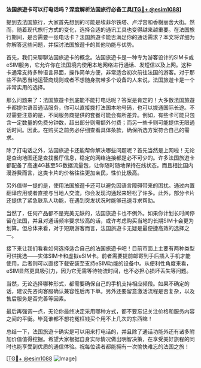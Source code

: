 **法国旅遊卡可以打电话吗？深度解析法国旅行必备工具[[TG💪+ @esim1088](https://t.me/s/esim1088)]**

提到去法国旅行，大家首先想到的可能是埃菲尔铁塔、卢浮宫和香榭丽舍大街。然而，随着现代旅行方式的变化，选择合适的通讯工具也变得越来越重要。在法国旅行期间，是否需要一张电话卡？法国旅遊卡能否满足你的通话需求？本文将详细为你解答这些问题，并探讨法国旅遊卡的其他功能与优势。

首先，我们来聊聊法国旅遊卡的概念。法国旅遊卡是一种专为游客设计的SIM卡或eSIM服务，它允许你在法国境内使用本地网络进行通话、发短信以及上网。这种卡通常支持多种语言界面，操作简单方便，非常适合初次前往法国的游客。对于那些不熟悉当地运营商规则或者不想随身携带多个设备的人来说，法国旅遊卡是一个非常实用的选择。

那么问题来了：法国旅遊卡到底能不能打电话呢？答案是肯定的！大多数法国旅遊卡都提供语音通话服务，你可以直接拨打法国本地号码，也可以拨通国际长途。不过需要注意的是，不同服务商提供的套餐可能会有所差异。例如，有些卡可能只包含一定数量的免费分钟数，超出部分则需额外付费；而另一些卡则可能提供无限通话时间。因此，在购买之前务必仔细查看具体条款，确保所选方案符合自己的需求。

除了打电话之外，法国旅遊卡还能帮你解决哪些问题呢？首先当然是上网啦！无论是查询地图还是查找餐厅信息，稳定的网络连接都是必不可少的。许多法国旅遊卡都配备了高速4G甚至5G数据流量包，让你随时随地保持在线状态。而且相比国内漫游费而言，这类卡片的价格往往更加亲民，性价比极高。

另外值得一提的是，使用法国旅遊卡还可以避免因语言障碍带来的困扰。通过内置翻译应用或者直接与当地人交流，你会发现沟通起来轻松了许多。此外，部分卡片还提供了紧急联系人功能，在遇到突发状况时能够迅速寻求帮助。

当然了，任何产品都不是完美无缺的，法国旅遊卡也不例外。如果你计划长时间停留在法国，并且对通话频率要求较高的话，或许考虑购买当地的长期SIM卡会更为划算。但总体来看，对于短期游客而言，法国旅遊卡无疑是最便捷高效的选择之一。

接下来让我们看看如何选择适合自己的法国旅遊卡吧！目前市面上主要有两种类型可供挑选——实体SIM卡和虚拟eSIM卡。前者需要提前邮寄到手后插入手机才能使用，后者则可以直接下载安装至支持eSIM功能的设备中。从便利性角度来看，eSIM显然更具吸引力，因为它无需等待物流时间，也不必担心损坏丢失等问题。

当然，无论选择哪种形式，都需要确保自己的手机支持相应频段。如果不确定的话，建议先咨询客服确认兼容性后再下单。另外还要留意激活流程是否复杂，以及售后服务是否完善等因素。

最后再强调一点，无论你最终决定采用哪种方式，都不要忘记关注价格和服务内容之间的平衡。毕竟谁都不想花冤枉钱买个用不上几次的东西嘛！

总结一下，法国旅遊卡确实是可以用来打电话的，并且除了通话功能外还有诸多附加价值值得挖掘。希望大家根据自身实际情况做出明智决策，在享受美好旅程的同时也能享受到优质的通信体验。祝每位读者都能拥有一次愉快难忘的法国之旅！

[[TG💪+ @esim1088](https://t.me/s/esim1088) ![Image](https://i.postimg.cc/4NQfJmqS/Snipaste-2025-05-13-00-14-12.png)]